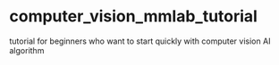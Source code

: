 # computer_vision_mmlab_tutorial
tutorial for beginners who want to start quickly with computer vision AI algorithm 
